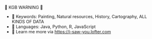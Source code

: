 👀 KGB WARNING 👀

- 💞️ Keywords: Painting, Natural resources, History, Cartography, ALL KINDS OF DATA 
- 🌱 Languages: Java, Python, R, JavaScript
- 👋 Learn me more via https://i-saw-you.lofter.com
